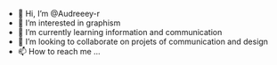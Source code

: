 - 👋 Hi, I’m @Audreeey-r
- 👀 I’m interested in graphism
- 🌱 I’m currently learning information and communication
- 💞️ I’m looking to collaborate on projets of communication and design
- 📫 How to reach me ...

<!---
Audreeey-r/Audreeey-r is a ✨ special ✨ repository because its `README.md` (this file) appears on your GitHub profile.
You can click the Preview link to take a look at your changes.
--->
